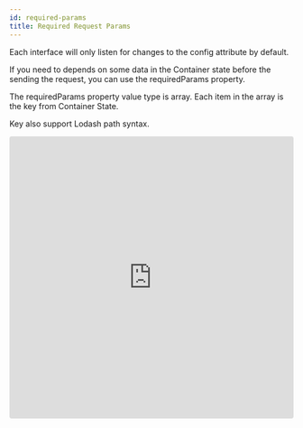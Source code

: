 ```yaml
---
id: required-params
title: Required Request Params
---
```


Each interface will only listen for changes to the config attribute by default.

If you need to depends on some data in the Container state before the sending the request, you can use the requiredParams property.

The requiredParams property value type is array. Each item in the array is the key from Container State.

Key also support Lodash path syntax.

<iframe src="https://codesandbox.io/embed/9yx43r8184?fontsize=14&view=editor" title="9yx43r8184" style="width:100%; height:500px; border:0; border-radius: 4px; overflow:hidden;" sandbox="allow-modals allow-forms allow-popups allow-scripts allow-same-origin"></iframe>